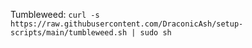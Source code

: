 Tumbleweed: `curl -s https://raw.githubusercontent.com/DraconicAsh/setup-scripts/main/tumbleweed.sh | sudo sh`
